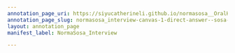 ```yaml
---
annotation_page_uri: https://siyucatherineli.github.io/normasosa__OralHistory/annotations/normasosa_interview-canvas-1-direct-answer--sosa-was-first-a-cover-editor-at-cst--her-main-job-was-to-develop-an-instinct-about-what-is-important-to-cover--a-year-later-they-asked-if-sosa-wanted-to-be-an-reporter-.json
annotation_page_slug: normasosa_interview-canvas-1-direct-answer--sosa-was-first-a-cover-editor-at-cst--her-main-job-was-to-develop-an-instinct-about-what-is-important-to-cover--a-year-later-they-asked-if-sosa-wanted-to-be-an-reporter-
layout: annotation_page
manifest_label: NormaSosa_Interview

---
```

